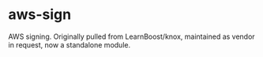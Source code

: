 # aws-sign

AWS signing. Originally pulled from LearnBoost/knox, maintained as vendor in request, now a standalone module.
